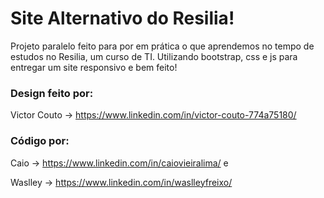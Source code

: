 # Site Alternativo do Resilia!

Projeto paralelo feito para por em prática o que aprendemos no tempo de estudos no Resilia, um curso de TI.
Utilizando bootstrap, css e js para entregar um site responsivo e bem feito!



### Design feito por: 

Victor Couto -> https://www.linkedin.com/in/victor-couto-774a75180/

### Código por: 

Caio -> https://www.linkedin.com/in/caiovieiralima/ e 

Waslley -> https://www.linkedin.com/in/waslleyfreixo/
